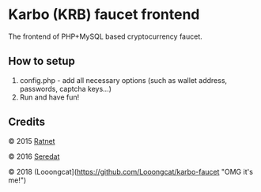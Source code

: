 # Karbo (KRB) faucet frontend

The frontend of PHP+MySQL based cryptocurrency faucet.

## How to setup
1. config.php - add all necessary options (such as wallet address, passwords, captcha keys...)
2. Run and have fun!

## Credits
© 2015 [Ratnet](https://github.com/Ratnet/Bytecoin-Faucet "Original repository")

© 2016 [Seredat](https://github.com/seredat/Karbowanec-Faucet "Karbo fork")

© 2018 (Looongcat](https://github.com/Looongcat/karbo-faucet "OMG it's me!")

